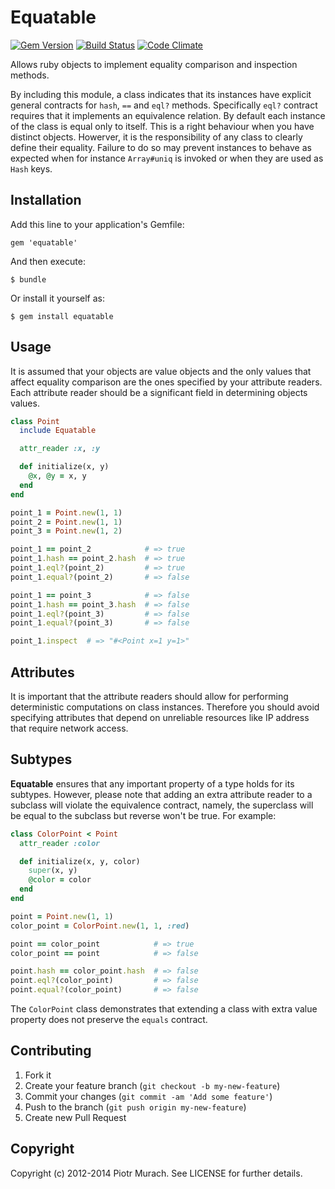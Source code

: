 # Equatable
[![Gem Version](https://badge.fury.io/rb/equatable.png)](http://badge.fury.io/rb/equatable) [![Build Status](https://secure.travis-ci.org/peter-murach/equatable.png?branch=master)][travis] [![Code Climate](https://codeclimate.com/github/peter-murach/equatable.png)][codeclimate]

[travis]: http://travis-ci.org/peter-murach/equatable
[codeclimate]: https://codeclimate.com/github/peter-murach/equatable

Allows ruby objects to implement equality comparison and inspection methods.

By including this module, a class indicates that its instances have explicit general contracts for `hash`, `==` and `eql?` methods. Specifically `eql?` contract requires that it implements an equivalence relation. By default each instance of the class is equal only to itself. This is a right behaviour when you have distinct objects. Howerver, it is the responsibility of any class to clearly define their equality. Failure to do so may prevent instances to behave as expected when for instance `Array#uniq` is invoked or when they are used as `Hash` keys.

## Installation

Add this line to your application's Gemfile:

    gem 'equatable'

And then execute:

    $ bundle

Or install it yourself as:

    $ gem install equatable

## Usage

It is assumed that your objects are value objects and the only values that affect equality comparison are the ones specified by your attribute readers. Each attribute reader should be a significant field in determining objects values.

```ruby
class Point
  include Equatable

  attr_reader :x, :y

  def initialize(x, y)
    @x, @y = x, y
  end
end

point_1 = Point.new(1, 1)
point_2 = Point.new(1, 1)
point_3 = Point.new(1, 2)

point_1 == point_2            # => true
point_1.hash == point_2.hash  # => true
point_1.eql?(point_2)         # => true
point_1.equal?(point_2)       # => false

point_1 == point_3            # => false
point_1.hash == point_3.hash  # => false
point_1.eql?(point_3)         # => false
point_1.equal?(point_3)       # => false

point_1.inspect  # => "#<Point x=1 y=1>"
```

## Attributes

It is important that the attribute readers should allow for performing deterministic computations on class instances. Therefore you should avoid specifying attributes that depend on unreliable resources like IP address that require network access.

## Subtypes

**Equatable** ensures that any important property of a type holds for its subtypes. However, please note that adding an extra attribute reader to a subclass will violate the equivalence contract, namely, the superclass will be equal to the subclass but reverse won't be true. For example:

```ruby
class ColorPoint < Point
  attr_reader :color

  def initialize(x, y, color)
    super(x, y)
    @color = color
  end
end

point = Point.new(1, 1)
color_point = ColorPoint.new(1, 1, :red)

point == color_point            # => true
color_point == point            # => false

point.hash == color_point.hash  # => false
point.eql?(color_point)         # => false
point.equal?(color_point)       # => false
```

The `ColorPoint` class demonstrates that extending a class with extra value property does not preserve the `equals` contract.

## Contributing

1. Fork it
2. Create your feature branch (`git checkout -b my-new-feature`)
3. Commit your changes (`git commit -am 'Add some feature'`)
4. Push to the branch (`git push origin my-new-feature`)
5. Create new Pull Request

## Copyright

Copyright (c) 2012-2014 Piotr Murach. See LICENSE for further details.
